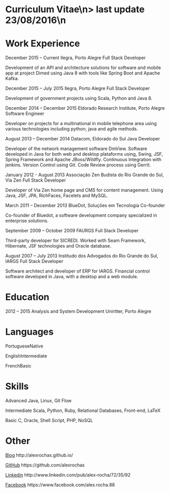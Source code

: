 # Curriculum Vitae\n> last update 23/08/2016\n
<!DOCTYPE html PUBLIC "-//W3C//DTD XHTML 1.0 Transitional//EN" "http://www.w3.org/TR/xhtml1/DTD/xhtml1-transitional.dtd">
<html xmlns="http://www.w3.org/1999/xhtml">
<head>
  <meta http-equiv="Content-Type" content="text/html; charset=utf-8" />
  <meta http-equiv="Content-Style-Type" content="text/css" />
  <meta name="generator" content="pandoc" />
  <title></title>
  <style type="text/css">code{white-space: pre;}</style>
</head>
<body>
<h1 id="work-experience">Work Experience</h1>
<p><span>December 2015 – Current</span> <span>Ilegra, Porto Alegre</span> <span>Full Stack Developer</span></p>
<p>Development of an API and architecture solutions for software and mobile app at project Dimed using Java 8 with tools like Spring Boot and Apache Kafka.</p>
<p><span>December 2015 – July 2015</span> <span>Ilegra, Porto Alegre</span> <span>Full Stack Developer</span></p>
<p>Development of government projects using Scala, Python and Java 8.</p>
<p><span>December 2014 – December 2015</span> <span>Eldorado Research Institute, Porto Alegre</span> <span>Software Engineer</span></p>
<p>Developer on projects for a multinational in mobile telephone area using various technologies including python, java and agile methods.</p>
<p><span>August 2013 – December 2014</span> <span>Datacom, Eldorado do Sul</span> <span>Java Developer</span></p>
<p>Developer of the network management software DmView. Software developed in Java for both web and desktop plataforms using, Swing, JSF, Spring Framework and Apache JBoss/Wildfly. Continuous Integration with jenkins. Version Control using Git. Code Review process using Gerrit.</p>
<p><span>January 2012 - August 2013</span> <span>Associação Zen Budista do Rio Grande do Sul, Via Zen</span> <span>Full Stack Developer</span></p>
<p>Developer of Via Zen home page and CMS for content management. Using Java, JSF, JPA, RichFaces, Facelets and MySQL.</p>
<p><span>March 2011 – December 2013</span> <span>BlueDot, Soluções em Tecnologia</span> <span>Co-founder</span></p>
<p>Co-founder of Bluedot, a software development company specialized in enterprise solutions.</p>
<p><span>September 2009 – October 2009</span> <span>FAURGS</span> <span>Full Stack Developer</span></p>
<p>Third-party developer for SICREDI. Worked with Seam Framework, Hibernate, JSF technologies and Oracle database.</p>
<p><span>August 2007 – July 2013</span> <span>Institudo dos Advogados do Rio Grande do Sul, IARGS</span> <span>Full Stack Developer</span></p>
<p>Software architect and developer of ERP for IARGS. Financial control software developed in Java, with a desktop and a web module.</p>
<h1 id="education">Education</h1>
<p><span>2012 – 2015</span> <span>Analysis and System Development</span> <span>Uniritter, Porto Alegre</span></p>
<h1 id="languages">Languages</h1>
<p><span>Portuguese</span><span>Native</span></p>
<p><span>English</span><span>Intermediate</span></p>
<p><span>French</span><span>Basic</span></p>
<h1 id="skills">Skills</h1>
<p><span>Advanced</span> <span>Java, Linux, Git Flow</span></p>
<p><span>Intermediate</span> <span>Scala, Python, Ruby, Relational Databases, Front-end, <span>LaTeX</span></span></p>
<p><span>Basic</span> <span>C, Oracle, Shell Script, PHP, NoSQL</span></p>
<h1 id="other">Other</h1>
<p><span><a href="http://alexrochas.github.io/">Blog</a></span> <span>http://alexrochas.github.io/</span></p>
<p><span><a href="https://github.com/alexrochas">GitHub</a></span> <span>https://github.com/alexrochas</span></p>
<p><span><a href="http://www.linkedin.com/pub/alex-rocha/72/35/92">Linkedin</a></span> <span>http://www.linkedin.com/pub/alex-rocha/72/35/92</span></p>
<p><span><a href="https://www.facebook.com/alex.rocha.88">Facebook</a></span> <span>https://www.facebook.com/alex.rocha.88</span></p>
</body>
</html>
